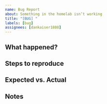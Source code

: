 ```yaml
---
name: Bug Report
about: Something in the homelab isn’t working
title: "[BUG] "
labels: [bug]
assignees: [dankaiser1808]
---
```


## What happened?
<!-- Quick description of the bug -->

## Steps to reproduce
<!-- Short steps, or how you noticed it -->

## Expected vs. Actual
<!-- What should happen, what actually happened -->

## Notes
<!-- Logs, configs, or ideas for fixing -->

